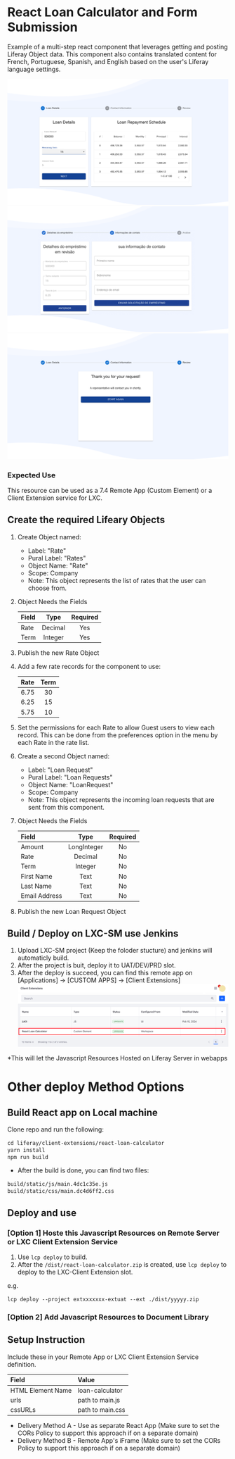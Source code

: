 # React Loan Calculator and Form Submission
Example of a multi-step react component that leverages getting and posting Liferay Object data. This component also contains translated content for French, Portuguese, Spanish, and English based on the user's Liferay language settings.

![Component Outcomes 1](./react-loan-calculator/screenshots/img-1.png)
![Component Outcomes 2](./react-loan-calculator/screenshots/img-2.png)
![Component Outcomes 3](./react-loan-calculator/screenshots/img-3.png)

### Expected Use
This resource can be used as a 7.4 Remote App (Custom Element) or a Client Extension service for LXC.

## Create the required Lifeary Objects

1. Create Object named:

    * Label: "Rate"
    * Pural Label: "Rates"
    * Object Name: "Rate"
    * Scope: Company 
    * Note: This object represents the list of rates that the user can choose from.

2. Object Needs the Fields

    | Field  |  Type     | Required  |
    | :---   |   :----:  |  :----:   |
    | Rate   | Decimal   | Yes       |
    | Term   | Integer   | Yes       |

3. Publish the new Rate Object

4. Add a few rate records for the component to use:

    | Rate   | Term      |
    | :---   |   :----:  |
    | 6.75   | 30        |
    | 6.25   | 15        |
    | 5.75   | 10        |
    
5. Set the permissions for each Rate to allow Guest users to view each record. This can be done from the preferences option in the menu by each Rate in the rate list. 

6. Create a second Object named:

    * Label: "Loan Request"
    * Pural Label: "Loan Requests"
    * Object Name: "LoanRequest"
    * Scope: Company
    * Note: This object represents the incoming loan requests that are sent from this component.

7. Object Needs the Fields

    | Field          |  Type       | Required  |
    | :---           |   :----:    |  :----:   |
    | Amount         | LongInteger | No        |
    | Rate           | Decimal     | No        |
    | Term           | Integer     | No        |
    | First Name     | Text        | No        |
    | Last Name      | Text        | No        |
    | Email Address  | Text        | No        |

8. Publish the new Loan Request Object


## Build / Deploy on LXC-SM use Jenkins
1. Upload LXC-SM project (Keep the foloder stucture) and jenkins will automaticly build.
1. After the project is buit, deploy it to UAT/DEV/PRD slot.
1. After the deploy is succeed, you can find this remote app on [Applications] -> [CUSTOM APPS] -> [Client Extensions]
![Component Outcomes 4](./react-loan-calculator/screenshots/img-4.png)

*This will let the Javascript Resources Hosted on Liferay Server in webapps

# Other deploy Method Options

## Build React app on Local machine
Clone repo and run the following:

```
cd liferay/client-extensions/react-loan-calculator
yarn install
npm run build
```

* After the build is done, you can find two files:
```
build/static/js/main.4dc1c35e.js
build/static/css/main.dc4d6ff2.css
```

## Deploy and use

### [Option 1] Hoste this Javascript Resources on Remote Server or LXC Client Extension Service

1. Use `lcp deploy` to build.
2. After the `/dist/react-loan-calculator.zip` is created, use `lcp deploy` to deploy to the LXC-Client Extension slot.

e.g.
```
lcp deploy --project extxxxxxxx-extuat --ext ./dist/yyyyy.zip
```

### [Option 2] Add Javascript Resources to Document Library


## Setup Instruction

Include these in your Remote App or LXC Client Extension Service definition. 

| Field               | Value            |
| :---                | :----            |
| HTML Element Name   | loan-calculator  |
| urls                | path to main.js  |
| cssURLs             | path to main.css |
     
     
* Delivery Method A - Use as separate React App (Make sure to set the CORs Policy to support this approach if on a separate domain) 
* Delivery Method B - Remote App's iFrame (Make sure to set the CORs Policy to support this approach if on a separate domain)


